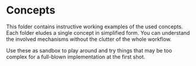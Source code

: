 
# Concepts

  This folder contains instructive working examples of the used concepts. Each
  folder eludes a single concept in simplified form. You can understand the
  involved mechanisms without the clutter of the whole workflow.

  Use these as sandbox to play around and try things that may be too complex
  for a full-blown implementation at the first shot.

